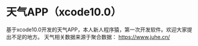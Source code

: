 # 天气APP（xcode10.0）
基于xcode10.0开发的天气APP，本人新人程序猿，第一次开发软件。欢迎大家提出不足的地方。
天气相关数据来源于聚合数据： https://www.juhe.cn/
